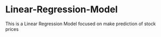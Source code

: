 # Linear-Regression-Model
This is a Linear Regression Model focused on make prediction of stock prices
